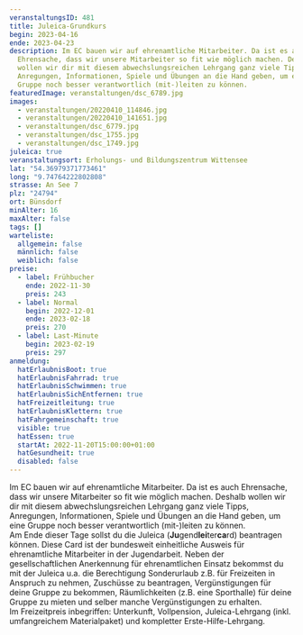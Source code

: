 ```yaml
---
veranstaltungsID: 481
title: Juleica-Grundkurs
begin: 2023-04-16
ende: 2023-04-23
description: Im EC bauen wir auf ehrenamtliche Mitarbeiter. Da ist es auch
  Ehrensache, dass wir unsere Mitarbeiter so fit wie möglich machen. Deshalb
  wollen wir dir mit diesem abwechslungsreichen Lehrgang ganz viele Tipps,
  Anregungen, Informationen, Spiele und Übungen an die Hand geben, um eine
  Gruppe noch besser verantwortlich (mit-)leiten zu können.
featuredImage: veranstaltungen/dsc_6789.jpg
images:
  - veranstaltungen/20220410_114846.jpg
  - veranstaltungen/20220410_141651.jpg
  - veranstaltungen/dsc_6779.jpg
  - veranstaltungen/dsc_1755.jpg
  - veranstaltungen/dsc_1749.jpg
juleica: true
veranstaltungsort: Erholungs- und Bildungszentrum Wittensee
lat: "54.36979371773461"
long: "9.74764222802808"
strasse: An See 7
plz: "24794"
ort: Bünsdorf
minAlter: 16
maxAlter: false
tags: []
warteliste:
  allgemein: false
  männlich: false
  weiblich: false
preise:
  - label: Frühbucher
    ende: 2022-11-30
    preis: 243
  - label: Normal
    begin: 2022-12-01
    ende: 2023-02-18
    preis: 270
  - label: Last-Minute
    begin: 2023-02-19
    preis: 297
anmeldung:
  hatErlaubnisBoot: true
  hatErlaubnisFahrrad: true
  hatErlaubnisSchwimmen: true
  hatErlaubnisSichEntfernen: true
  hatFreizeitleitung: true
  hatErlaubnisKlettern: true
  hatFahrgemeinschaft: true
  visible: true
  hatEssen: true
  startAt: 2022-11-20T15:00:00+01:00
  hatGesundheit: true
  disabled: false
---
```

Im EC bauen wir auf ehrenamtliche Mitarbeiter. Da ist es auch Ehrensache, dass wir unsere Mitarbeiter so fit wie möglich machen. Deshalb wollen wir dir mit diesem abwechslungsreichen Lehrgang ganz viele Tipps, Anregungen, Informationen, Spiele und Übungen an die Hand geben, um eine Gruppe noch besser verantwortlich (mit-)leiten zu können.\
Am Ende dieser Tage sollst du die Juleica (**Ju**gend**lei**ter**ca**rd) beantragen können. Diese Card ist der bundesweit einheitliche Ausweis für ehrenamtliche Mitarbeiter in der Jugendarbeit. Neben der gesellschaftlichen Anerkennung für ehrenamtlichen Einsatz bekommst du mit der Juleica u.a. die Berechtigung Sonderurlaub z.B. für Freizeiten in Anspruch zu nehmen, Zuschüsse zu beantragen, Vergünstigungen für deine Gruppe zu bekommen, Räumlichkeiten (z.B. eine Sporthalle) für deine Gruppe zu mieten und selber manche Vergünstigungen zu erhalten.\
Im Freizeitpreis inbegriffen: Unterkunft, Vollpension, Juleica-Lehrgang (inkl. umfangreichem Materialpaket) und kompletter Erste-Hilfe-Lehrgang.
